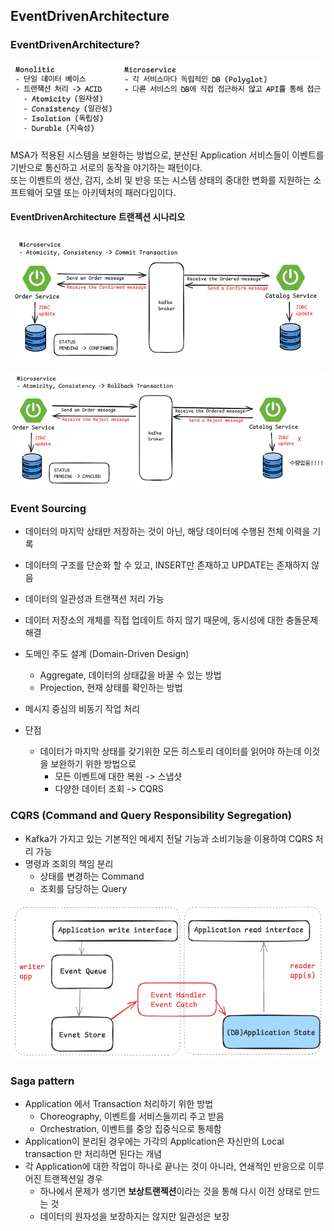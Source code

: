 ## EventDrivenArchitecture

### EventDrivenArchitecture?

![img_16.png](img_16.png)

MSA가 적용된 시스템을 보완하는 방법으로, 분산된 Application 서비스들이 이벤트를 기반으로 통신하고 서로의 동작을 야기하는 패턴이다.  
또는 이벤트의 생산, 감지, 소비 및 반응 또는 시스템 상태의 중대한 변화를 지원하는 소프트웨어 모델 또는 아키텍처의 패러다임이다.


#### EventDrivenArchitecture 트랜젝션 시나리오

![img_17.png](img_17.png)

![img_18.png](img_18.png)

### Event Sourcing

- 데이터의 마지막 상태만 저장하는 것이 아닌, 해당 데이터에 수행된 전체 이력을 기록  
- 데이터의 구조를 단순화 할 수 있고, INSERT만 존재하고 UPDATE는 존재하지 않음  
- 데이터의 일관성과 트랜잭션 처리 가능  
- 데이터 저장소의 개체를 직접 업데이트 하지 않기 때문에, 동시성에 대한 충돌문제 해결  

- 도메인 주도 설계 (Domain-Driven Design)
  - Aggregate, 데이터의 상태값을 바꿀 수 있는 방법
  - Projection, 현재 상태를 확인하는 방법
- 메시지 중심의 비동기 작업 처리
- 단점
  - 데이터가 마지막 상태를 갖기위한 모든 히스토리 데이터를 읽어야 하는데 이것을 보완하기 위한 방법으로
    - 모든 이벤트에 대한 복원 -> 스냅샷
    - 다양한 데이터 조회 -> CQRS

### CQRS (Command and Query Responsibility Segregation)

- Kafka가 가지고 있는 기본적인 메세지 전달 기능과 소비기능을 이용하여 CQRS 처리 가능
- 명령과 조회의 책임 분리
  - 상태를 변경하는 Command
  - 조회를 담당하는 Query

![img_19.png](img_19.png)

### Saga pattern

- Application 에서 Transaction 처리하기 위한 방법
  - Choreography, 이벤트를 서비스들끼리 주고 받음 
  - Orchestration, 이벤트를 중앙 집중식으로 통제함
- Application이 분리된 경우에는 가각의 Application은 자신만의 Local transaction 만 처리하면 된다는 개념
- 각 Application에 대한 작업이 하나로 끝나는 것이 아니라, 연쇄적인 반응으로 이루어진 트랜젝션일 경우 
  - 하나에서 문제가 생기면 **보상트랜젝션**이라는 것을 통해 다시 이전 상태로 만드는 것
  - 데이터의 원자성을 보장하지는 않지만 일관성은 보장